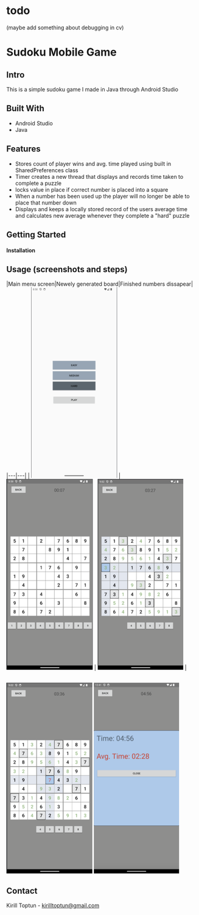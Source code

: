 # todo

(maybe add something about debugging in cv)

# Sudoku Mobile Game
## Intro
This is a simple sudoku game I made in Java through Android Studio

## Built With
- Android Studio
- Java

## Features
- Stores count of player wins and avg. time played using built in SharedPreferences class
- Timer creates a new thread that displays and records time taken to complete a puzzle
- locks value in place if correct number is placed into a square
- When a number has been used up the player will no longer be able to place that number down
- Displays and keeps a locally stored record of the users average time and calculates new average whenever they complete a "hard" puzzle



## Getting Started
#### Installation

## Usage (screenshots and steps)


|Main menu screen|Newely generated board|Finished numbers dissapear|
|---|---|
| <img src="ImagesREADME/MainMenu.png" alt="Main Menu" height="500"/> | <img src="ImagesREADME/UntouchedBoard.png" alt="UntouchedBoard" height="500"/> | <img src="ImagesREADME/FilledSquaresUnavaliable.png" alt="Filled Squares Unavaliable" height="500"/> |


<br />
<img src="ImagesREADME/IncorrectAnswer.png" alt="Incorrect Answer" height="500"/>
<img src="ImagesREADME/GameEnd.png" alt="Game End" height="500"/>



## Contact
Kirill Toptun - kirilltoptun@gmail.com